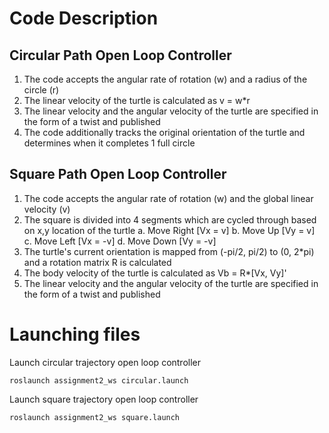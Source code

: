 # Code Description

## Circular Path Open Loop Controller
1. The code accepts the angular rate of rotation (w) and a radius of the circle (r)
2. The linear velocity of the turtle is calculated as v = w*r
3. The linear velocity and the angular velocity of the turtle are specified in the form of a twist and published
4. The code additionally tracks the original orientation of the turtle and determines when it completes 1 full circle

## Square Path Open Loop Controller
1. The code accepts the angular rate of rotation (w) and the global linear velocity (v)
2. The square is divided into 4 segments which are cycled through based on x,y location of the turtle
	a. Move Right 	[Vx = v]
	b. Move Up	[Vy = v]
	c. Move Left	[Vx = -v]
	d. Move Down	[Vy = -v]
3. The turtle's current orientation is mapped from (-pi/2, pi/2) to (0, 2*pi) and a rotation matrix R is calculated 
4. The body velocity of the turtle is calculated as Vb = R*[Vx, Vy]'
5. The linear velocity and the angular velocity of the turtle are specified in the form of a twist and published


# Launching files
Launch circular trajectory open loop controller

```console
roslaunch assignment2_ws circular.launch
```

Launch square trajectory open loop controller

```console
roslaunch assignment2_ws square.launch
```

